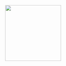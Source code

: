 <img height="180em" src="https://github-readme-stats.vercel.app/api?username=Artxmi&show_icons=true&hide_border=true&&count_private=true&include_all_commits=true" />
